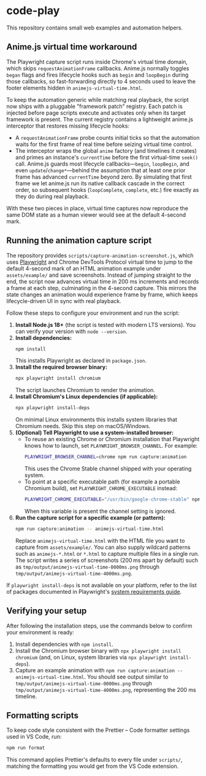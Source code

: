 # code-play

This repository contains small web examples and automation helpers.

## Anime.js virtual time workaround

The Playwright capture script runs inside Chrome's virtual time domain, which
skips `requestAnimationFrame` callbacks. Anime.js normally toggles `began`
flags and fires lifecycle hooks such as `begin` and `loopBegin` during those
callbacks, so fast-forwarding directly to 4 seconds used to leave the footer
elements hidden in `animejs-virtual-time.html`.

To keep the automation generic while matching real playback, the script now
ships with a pluggable "framework patch" registry. Each patch is injected
before page scripts execute and activates only when its target framework is
present. The current registry contains a lightweight anime.js interceptor that
restores missing lifecycle hooks:

* A `requestAnimationFrame` probe counts initial ticks so that the automation
  waits for the first frame of real time before seizing virtual time control.
* The interceptor wraps the global `anime` factory (and timelines it creates)
  and primes an instance's `currentTime` before the first virtual-time
  `seek()` call. Anime.js guards most lifecycle callbacks—`begin`,
  `loopBegin`, and even `update`/`change*`—behind the assumption that at least
  one prior frame has advanced `currentTime` beyond zero. By simulating that
  first frame we let anime.js run its native callback cascade in the correct
  order, so subsequent hooks (`loopComplete`, `complete`, etc.) fire exactly as
  they do during real playback.

With these two pieces in place, virtual time captures now reproduce the same
DOM state as a human viewer would see at the default 4-second mark.

## Running the animation capture script

The repository provides `scripts/capture-animation-screenshot.js`, which uses [Playwright](https://playwright.dev/) and Chrome DevTools Protocol virtual time to jump to the default 4-second mark of an HTML animation example under `assets/example/` and save screenshots. Instead of jumping straight to the end, the script now advances virtual time in 200 ms increments and records a frame at each step, culminating in the 4-second capture. This mirrors the state changes an animation would experience frame by frame, which keeps lifecycle-driven UI in sync with real playback.

Follow these steps to configure your environment and run the script:

1. **Install Node.js 18+** (the script is tested with modern LTS versions). You can verify your version with `node --version`.
2. **Install dependencies:**
   ```bash
   npm install
   ```
   This installs Playwright as declared in `package.json`.
3. **Install the required browser binary:**
   ```bash
   npx playwright install chromium
   ```
   The script launches Chromium to render the animation.
4. **Install Chromium's Linux dependencies (if applicable):**
   ```bash
   npx playwright install-deps
   ```
   On minimal Linux environments this installs system libraries that Chromium needs. Skip this step on macOS/Windows.
5. **(Optional) Tell Playwright to use a system-installed browser:**
   * To reuse an existing Chrome or Chromium installation that Playwright knows how to launch, set `PLAYWRIGHT_BROWSER_CHANNEL`. For example:
     ```bash
     PLAYWRIGHT_BROWSER_CHANNEL=chrome npm run capture:animation
     ```
     This uses the Chrome Stable channel shipped with your operating system.
   * To point at a specific executable path (for example a portable Chromium build), set `PLAYWRIGHT_CHROME_EXECUTABLE` instead:
     ```bash
     PLAYWRIGHT_CHROME_EXECUTABLE="/usr/bin/google-chrome-stable" npm run capture:animation
     ```
     When this variable is present the channel setting is ignored.
6. **Run the capture script for a specific example (or pattern):**
   ```bash
   npm run capture:animation -- animejs-virtual-time.html
   ```
   Replace `animejs-virtual-time.html` with the HTML file you want to capture from `assets/example/`. You can also supply wildcard patterns such as `animejs-*.html` or `*.html` to capture multiple files in a single run. The script writes a series of screenshots (200 ms apart by default) such as `tmp/output/animejs-virtual-time-0000ms.png` through `tmp/output/animejs-virtual-time-4000ms.png`.

If `playwright install-deps` is not available on your platform, refer to the list of packages documented in Playwright's [system requirements guide](https://playwright.dev/docs/intro#system-requirements).

## Verifying your setup

After following the installation steps, use the commands below to confirm your environment is ready:

1. Install dependencies with `npm install`.
2. Install the Chromium browser binary with `npx playwright install chromium` (and, on Linux, system libraries via `npx playwright install-deps`).
3. Capture an example animation with `npm run capture:animation -- animejs-virtual-time.html`. You should see output similar to `tmp/output/animejs-virtual-time-0000ms.png` through `tmp/output/animejs-virtual-time-4000ms.png`, representing the 200 ms timeline.

## Formatting scripts

To keep code style consistent with the Prettier – Code formatter settings used in VS Code, run:

```bash
npm run format
```

This command applies Prettier's defaults to every file under `scripts/`, matching the formatting you would get from the VS Code extension.

